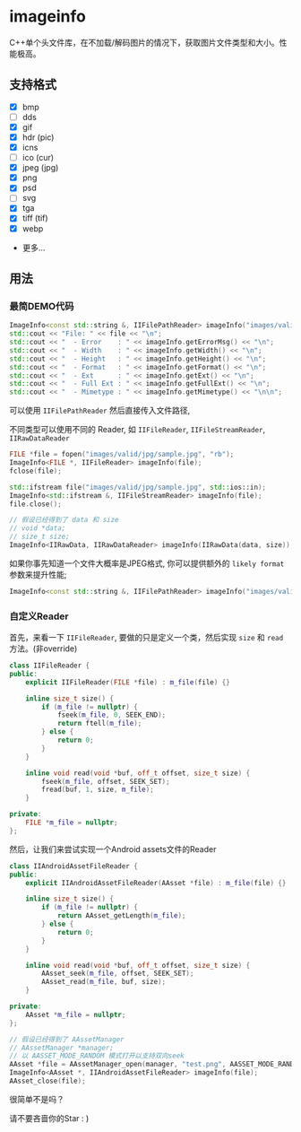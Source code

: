 # imageinfo

C++单个头文件库，在不加载/解码图片的情况下，获取图片文件类型和大小。性能极高。

## 支持格式

* [x] bmp
* [ ] dds
* [x] gif
* [x] hdr (pic)
* [x] icns
* [ ] ico (cur)
* [x] jpeg (jpg)
* [x] png
* [x] psd
* [ ] svg
* [x] tga
* [x] tiff (tif)
* [x] webp
* 更多...

## 用法

### 最简DEMO代码

```cpp
ImageInfo<const std::string &, IIFilePathReader> imageInfo("images/valid/jpg/sample.jpg");
std::cout << "File: " << file << "\n";
std::cout << "  - Error    : " << imageInfo.getErrorMsg() << "\n";
std::cout << "  - Width    : " << imageInfo.getWidth() << "\n";
std::cout << "  - Height   : " << imageInfo.getHeight() << "\n";
std::cout << "  - Format   : " << imageInfo.getFormat() << "\n";
std::cout << "  - Ext      : " << imageInfo.getExt() << "\n";
std::cout << "  - Full Ext : " << imageInfo.getFullExt() << "\n";
std::cout << "  - Mimetype : " << imageInfo.getMimetype() << "\n\n";
```

可以使用 `IIFilePathReader` 然后直接传入文件路径,

不同类型可以使用不同的 Reader, 如 `IIFileReader`, `IIFileStreamReader`, `IIRawDataReader`

```cpp
FILE *file = fopen("images/valid/jpg/sample.jpg", "rb");
ImageInfo<FILE *, IIFileReader> imageInfo(file);
fclose(file);
```

```cpp
std::ifstream file("images/valid/jpg/sample.jpg", std::ios::in);
ImageInfo<std::ifstream &, IIFileStreamReader> imageInfo(file);
file.close();
```

```cpp
// 假设已经得到了 data 和 size
// void *data;
// size_t size;
ImageInfo<IIRawData, IIRawDataReader> imageInfo(IIRawData(data, size));
```

如果你事先知道一个文件大概率是JPEG格式, 你可以提供额外的 `likely format` 参数来提升性能;

```cpp
ImageInfo<const std::string &, IIFilePathReader> imageInfo("images/valid/jpg/sample.jpg", II_FORMAT_JPEG);
```

### 自定义Reader

首先，来看一下 `IIFileReader`, 要做的只是定义一个类，然后实现 `size` 和 `read` 方法。(非override)

```cpp
class IIFileReader {
public:
    explicit IIFileReader(FILE *file) : m_file(file) {}

    inline size_t size() {
        if (m_file != nullptr) {
            fseek(m_file, 0, SEEK_END);
            return ftell(m_file);
        } else {
            return 0;
        }
    }

    inline void read(void *buf, off_t offset, size_t size) {
        fseek(m_file, offset, SEEK_SET);
        fread(buf, 1, size, m_file);
    }

private:
    FILE *m_file = nullptr;
};
```

然后，让我们来尝试实现一个Android assets文件的Reader

```cpp
class IIAndroidAssetFileReader {
public:
    explicit IIAndroidAssetFileReader(AAsset *file) : m_file(file) {}

    inline size_t size() {
        if (m_file != nullptr) {
            return AAsset_getLength(m_file);
        } else {
            return 0;
        }
    }

    inline void read(void *buf, off_t offset, size_t size) {
        AAsset_seek(m_file, offset, SEEK_SET);
        AAsset_read(m_file, buf, size);
    }

private:
    AAsset *m_file = nullptr;
};
```

```cpp
// 假设已经得到了 AAssetManager
// AAssetManager *manager;
// 以 AASSET_MODE_RANDOM 模式打开以支持双向seek
AAsset *file = AAssetManager_open(manager, "test.png", AASSET_MODE_RANDOM);
ImageInfo<AAsset *, IIAndroidAssetFileReader> imageInfo(file);
AAsset_close(file);
```

很简单不是吗？

请不要吝啬你的Star : )
